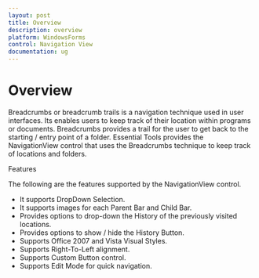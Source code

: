 ```yaml
---
layout: post
title: Overview
description: overview
platform: WindowsForms
control: Navigation View 
documentation: ug
---
```


# Overview

Breadcrumbs or breadcrumb trails is a navigation technique used in user interfaces. Its enables users to keep track of their location within programs or documents. Breadcrumbs provides a trail for the user to get back to the starting / entry point of a folder. Essential Tools provides the NavigationView control that uses the Breadcrumbs technique to keep track of locations and folders.

Features

The following are the features supported by the NavigationView control.

* It supports DropDown Selection.
* It supports images for each Parent Bar and Child Bar.
* Provides options to drop-down the History of the previously visited locations.
* Provides options to show / hide the History Button.
* Supports Office 2007 and Vista Visual Styles.
* Supports Right-To-Left alignment.
* Supports Custom Button control.
* Supports Edit Mode for quick navigation.
